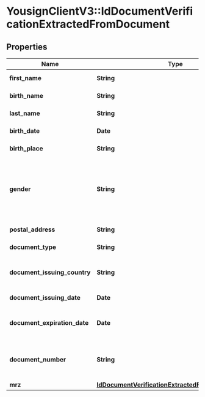 # YousignClientV3::IdDocumentVerificationExtractedFromDocument

## Properties
Name | Type | Description | Notes
------------ | ------------- | ------------- | -------------
**first_name** | **String** | The holder first name | 
**birth_name** | **String** | The holder birth name | 
**last_name** | **String** | The holder last name | 
**birth_date** | **Date** | Birth date on the document | 
**birth_place** | **String** | The holder birth place | 
**gender** | **String** | The holder gender. \&quot;m\&quot; Masculine, \&quot;f\&quot; Feminine, \&quot;x\&quot; Non defined. | 
**postal_address** | **String** | The holder postal address | 
**document_type** | **String** | The document type | 
**document_issuing_country** | **String** | Issuance country code (2 upper case letters) | 
**document_issuing_date** | **Date** | Document issuance date | 
**document_expiration_date** | **Date** | Document legal expiration date | 
**document_number** | **String** | Document identifier number (may contain letters) | 
**mrz** | [**IdDocumentVerificationExtractedFromDocumentMrz**](IdDocumentVerificationExtractedFromDocumentMrz.md) |  | 

